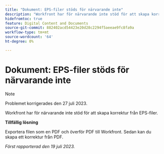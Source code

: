 ```yaml
---
title: "Dokument: EPS-filer stöds för närvarande inte"
description: "Workfront har för närvarande inte stöd för att skapa korrektur från EPS-filer."
hidefromtoc: true
feature: Digital Content and Documents
source-git-commit: 882402acd54423e20d28c2294f5aeeae9fc8fa9a
workflow-type: tm+mt
source-wordcount: '64'
ht-degree: 0%

---
```



# Dokument: EPS-filer stöds för närvarande inte

<!--WF, WFP-->

>[!NOTE]
>
>Problemet korrigerades den 27 juli 2023.

Workfront har för närvarande inte stöd för att skapa korrektur från EPS-filer.

**Tillfällig lösning**

Exportera filen som en PDF och överför PDF till Workfront. Sedan kan du skapa ett korrektur från PDF.

_Först rapporterad den 19 juli 2023._
